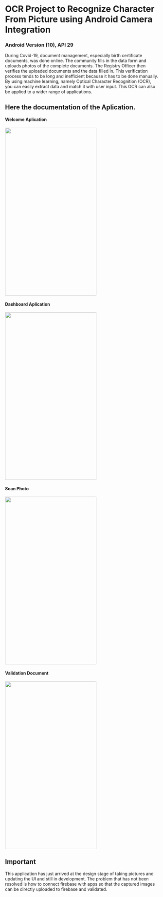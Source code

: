# OCR Project to Recognize Character From Picture using Android Camera Integration
### Android Version (10), API 29

During Covid-19, document management, especially birth certificate documents, was done online. The community fills in the data form and uploads photos of the complete documents. The Registry Officer then verifies the uploaded documents and the data filled in. This verification process tends to be long and inefficient because it has to be done manually. By using machine learning, namely Optical Character Recognition (OCR), you can easily extract data and match it with user input. This OCR can also be applied to a wider range of applications.

## Here the documentation of the Aplication.
#### Welcome Aplication

<img src="https://user-images.githubusercontent.com/66357421/121186308-88773f80-c899-11eb-800f-b29375861137.png" width="300" height="550" >

#### Dashboard Aplication

<img src="https://user-images.githubusercontent.com/66357421/121186315-890fd600-c899-11eb-8171-0380a0aee214.png" width="300" height="550" >

#### Scan Photo

<img src="https://user-images.githubusercontent.com/66357421/121186290-844b2200-c899-11eb-8b57-8e3e2511d8b2.png" width="300" height="550" >

#### Validation Document

<img src="https://user-images.githubusercontent.com/66357421/121186304-87461280-c899-11eb-8725-232327669089.png" width="300" height="550" >


## Important 
This application has just arrived at the design stage of taking pictures and updating the UI and still in development. The problem that has not been resolved is how to connect firebase with apps so that the captured images can be directly uploaded to firebase and validated.
